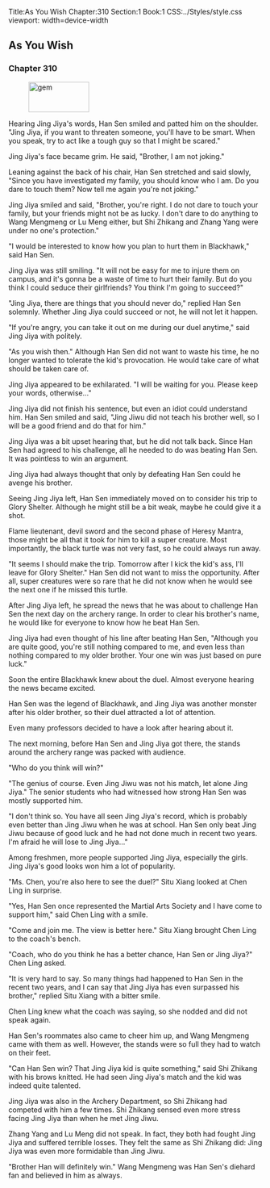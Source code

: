 Title:As You Wish 
Chapter:310 
Section:1 
Book:1 
CSS:../Styles/style.css 
viewport: width=device-width
  
## As You Wish
### Chapter 310
  
<figure>
	<img src="../Images/gem.gif" alt="gem" id="gem" width="120" height="60" />
</figure>
  

  
Hearing Jing Jiya's words, Han Sen smiled and patted him on the shoulder. "Jing Jiya, if you want to threaten someone, you'll have to be smart. When you speak, try to act like a tough guy so that I might be scared."

Jing Jiya's face became grim. He said, "Brother, I am not joking."

Leaning against the back of his chair, Han Sen stretched and said slowly, "Since you have investigated my family, you should know who I am. Do you dare to touch them? Now tell me again you're not joking."

Jing Jiya smiled and said, "Brother, you're right. I do not dare to touch your family, but your friends might not be as lucky. I don't dare to do anything to Wang Mengmeng or Lu Meng either, but Shi Zhikang and Zhang Yang were under no one's protection."

"I would be interested to know how you plan to hurt them in Blackhawk," said Han Sen.

Jing Jiya was still smiling. "It will not be easy for me to injure them on campus, and it's gonna be a waste of time to hurt their family. But do you think I could seduce their girlfriends? You think I'm going to succeed?"

"Jing Jiya, there are things that you should never do," replied Han Sen solemnly. Whether Jing Jiya could succeed or not, he will not let it happen.

"If you're angry, you can take it out on me during our duel anytime," said Jing Jiya with politely.

"As you wish then." Although Han Sen did not want to waste his time, he no longer wanted to tolerate the kid's provocation. He would take care of what should be taken care of.

Jing Jiya appeared to be exhilarated. "I will be waiting for you. Please keep your words, otherwise…"

Jing Jiya did not finish his sentence, but even an idiot could understand him. Han Sen smiled and said, "Jing Jiwu did not teach his brother well, so I will be a good friend and do that for him."

Jing Jiya was a bit upset hearing that, but he did not talk back. Since Han Sen had agreed to his challenge, all he needed to do was beating Han Sen. It was pointless to win an argument.

Jing Jiya had always thought that only by defeating Han Sen could he avenge his brother.

Seeing Jing Jiya left, Han Sen immediately moved on to consider his trip to Glory Shelter. Although he might still be a bit weak, maybe he could give it a shot.

Flame lieutenant, devil sword and the second phase of Heresy Mantra, those might be all that it took for him to kill a super creature. Most importantly, the black turtle was not very fast, so he could always run away.

"It seems I should make the trip. Tomorrow after I kick the kid's ass, I'll leave for Glory Shelter." Han Sen did not want to miss the opportunity. After all, super creatures were so rare that he did not know when he would see the next one if he missed this turtle.

After Jing Jiya left, he spread the news that he was about to challenge Han Sen the next day on the archery range. In order to clear his brother's name, he would like for everyone to know how he beat Han Sen.

Jing Jiya had even thought of his line after beating Han Sen, "Although you are quite good, you're still nothing compared to me, and even less than nothing compared to my older brother. Your one win was just based on pure luck."

Soon the entire Blackhawk knew about the duel. Almost everyone hearing the news became excited.

Han Sen was the legend of Blackhawk, and Jing Jiya was another monster after his older brother, so their duel attracted a lot of attention.

Even many professors decided to have a look after hearing about it.

The next morning, before Han Sen and Jing Jiya got there, the stands around the archery range was packed with audience.

"Who do you think will win?"

"The genius of course. Even Jing Jiwu was not his match, let alone Jing Jiya." The senior students who had witnessed how strong Han Sen was mostly supported him.

"I don't think so. You have all seen Jing Jiya's record, which is probably even better than Jing Jiwu when he was at school. Han Sen only beat Jing Jiwu because of good luck and he had not done much in recent two years. I'm afraid he will lose to Jing Jiya…"

Among freshmen, more people supported Jing Jiya, especially the girls. Jing Jiya's good looks won him a lot of popularity.

"Ms. Chen, you're also here to see the duel?" Situ Xiang looked at Chen Ling in surprise.

"Yes, Han Sen once represented the Martial Arts Society and I have come to support him," said Chen Ling with a smile.

"Come and join me. The view is better here." Situ Xiang brought Chen Ling to the coach's bench.

"Coach, who do you think he has a better chance, Han Sen or Jing Jiya?" Chen Ling asked.

"It is very hard to say. So many things had happened to Han Sen in the recent two years, and I can say that Jing Jiya has even surpassed his brother," replied Situ Xiang with a bitter smile.

Chen Ling knew what the coach was saying, so she nodded and did not speak again.

Han Sen's roommates also came to cheer him up, and Wang Mengmeng came with them as well. However, the stands were so full they had to watch on their feet.

"Can Han Sen win? That Jing Jiya kid is quite something," said Shi Zhikang with his brows knitted. He had seen Jing Jiya's match and the kid was indeed quite talented.

Jing Jiya was also in the Archery Department, so Shi Zhikang had competed with him a few times. Shi Zhikang sensed even more stress facing Jing Jiya than when he met Jing Jiwu.

Zhang Yang and Lu Meng did not speak. In fact, they both had fought Jing Jiya and suffered terrible losses. They felt the same as Shi Zhikang did: Jing Jiya was even more formidable than Jing Jiwu.

"Brother Han will definitely win." Wang Mengmeng was Han Sen's diehard fan and believed in him as always.